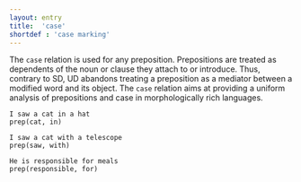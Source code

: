 ```yaml
---
layout: entry
title:  'case'
shortdef : 'case marking'
---
```


The `case` relation is used for any preposition. Prepositions are treated as dependents of the noun or clause they attach to or introduce. Thus, contrary to SD, UD abandons treating a preposition as a mediator between a modified word and its object. The `case` relation aims at providing a uniform analysis of prepositions and case in morphologically rich languages.

~~~ sdparse
I saw a cat in a hat
prep(cat, in)
~~~

~~~ sdparse
I saw a cat with a telescope
prep(saw, with)
~~~

~~~ sdparse
He is responsible for meals
prep(responsible, for)
~~~
